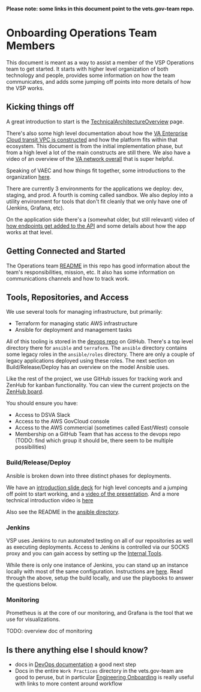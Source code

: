 __Please note: some links in this document point to the vets.gov-team repo.__

# Onboarding Operations Team Members

This document is meant as a way to assist a member of the VSP Operations team to get started. It starts with higher level organization of both technology and people, provides some information on how the team communicates, and adds some jumping off points into more details of how the VSP works.

## Kicking things off

A great introduction to start is the [TechnicalArchitectureOverview](https://github.com/department-of-veterans-affairs/vets.gov-team/blob/master/Practice%20Areas/Engineering/TechnicalArchitectureOverview.md) page.

There's also some high level documentation about how the [VA Enterprise Cloud transit VPC is constructed](https://github.com/department-of-veterans-affairs/devops/blob/master/docs/aws-dx-transit-spoke-architecture/architecture.md) and how the platform fits within that ecosystem. This document is from the initial implementation phase, but from a high level a lot of the main constructs are still there. We also have a video of an overview of the [VA network overall](https://dsva.slack.com/archives/C0S6H6BQU/p1569526014067200) that is super helpful.

Speaking of VAEC and how things fit together, some introductions to the organization [here](https://github.com/department-of-veterans-affairs/devops/blob/master/docs/VA-IT-Organization-and-Contacts.md).

There are currently 3 environments for the applications we deploy: dev, staging, and prod. A fourth is coming called sandbox. We also deploy into a utility environment for tools that don't fit cleanly that we only have one of (Jenkins, Grafana, etc).

On the application side there's a (somewhat older, but still relevant) video of [how endpoints get added to the API](https://www.youtube.com/watch?v=V_i8JLXk5rg&feature=youtu.be) and some details about how the app works at that level.

## Getting Connected and Started

The Operations team [README](https://github.com/department-of-veterans-affairs/va.gov-team/blob/master/teams/vsp/teams/operations/README.md) in this repo has good information about the team's responsibilities, mission, etc. It also has some information on communications channels and how to track work.

## Tools, Repositories, and Access

We use several tools for managing infrastructure, but primarily:

- Terraform for managing static AWS infrastructure
- Ansible for deployment and management tasks

All of this tooling is stored in the [devops repo](https://github.com/department-of-veterans-affairs/devops) on GitHub. There's a top level directory there for `ansible` and `terraform`. The `ansible` directory contains some legacy roles in the `ansible/roles` directory. There are only a couple of legacy applications deployed using these roles. The next section on Build/Release/Deploy has an overview on the model Ansible uses.

Like the rest of the project, we use GitHub issues for tracking work and ZenHub for kanban functionality. You can view the current projects on the [ZenHub board](https://app.zenhub.com/workspaces/vsp-5cedc9cce6e3335dc5a49fc4/board?labels=operations&repos=133843125).

You should ensure you have:

- Access to DSVA Slack
- Access to the AWS GovCloud console
- Access to the AWS commercial (sometimes called East/West) console
- Membership on a GitHub Team that has access to the devops repo (TODO: find which group it should be, there seem to be multiple possibilities)

### Build/Release/Deploy

Ansible is broken down into three distinct phases for deployments. 

We have an [introduction slide deck](https://docs.google.com/presentation/d/1LrnoFoa8-Y_ZiVXHCk65lVk0aq1QT6v4KiFvexnF7KI/edit#slide=id.p) for high level concepts and a jumping off point to start working, and a [video of the presentation](https://dsva.slack.com/archives/CJYRZK2HH/p1570562096120000). And a more technical introduction video is [here](https://drive.google.com/file/d/1XthRYrCBIVI6LMQzP4TfL0J2cOuOv2pL/view?ts=5d8feece)

Also see the README in the [ansible directory](https://github.com/department-of-veterans-affairs/devops/tree/master/ansible#buildreleasedeploy).

### Jenkins

VSP uses Jenkins to run automated testing on all of our repositories as well as executing deployments. Access to Jenkins is controlled via our SOCKS proxy and you can gain access by setting up the [Internal Tools](https://github.com/department-of-veterans-affairs/vets.gov-team/blob/master/Practice%20Areas/Engineering/Internal%20Tools.md).

While there is only one instance of Jenkins, you can stand up an instance locally with most of the same configuration. Instructions are [here](https://github.com/department-of-veterans-affairs/devops/blob/master/docs/Testing%20Jenkins%20Changes.md#run-jenkins-in-vagrant). Read through the above, setup the build locally, and use the playbooks to answer the questions below.

### Monitoring

Prometheus is at the core of our monitoring, and Grafana is the tool that we use for visualizations.

TODO: overview doc of monitoring

## Is there anything else I should know?

- docs in [DevOps documentation](https://github.com/department-of-veterans-affairs/devops/tree/master/docs) a good next step
- Docs in the entire `Work Practices` directory in the vets.gov-team are good to peruse, but in particular [Engineering Onboarding](https://github.com/department-of-veterans-affairs/vets.gov-team/blob/master/Practice%20Areas/Engineering/EngineeringOnboarding.md) is really useful with links to more content around workflow
